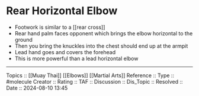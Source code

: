 # Rear Horizontal Elbow

- Footwork is similar to a [[rear cross]]
- Rear hand palm faces opponent which brings the elbow horizontal to the ground
- Then you bring the knuckles into the chest should end up at the armpit
- Lead hand goes and covers the forehead
- This is more powerful than a lead horizontal elbow
---
Topics ::  [[Muay Thai]] [[Elbows]] [[Martial Arts]]
Reference ::
Type :: #molecule
Creator ::
Rating ::
TAF ::
Discussion ::
Dis_Topic :: 
Resolved ::
Date :: 2024-08-10 13:45
